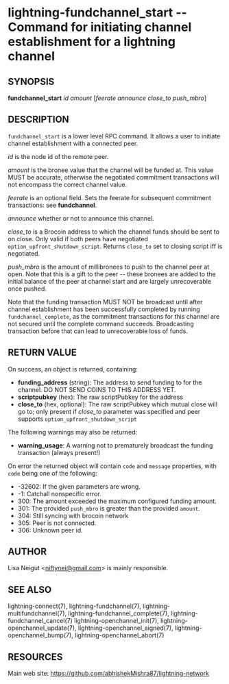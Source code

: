lightning-fundchannel\_start -- Command for initiating channel establishment for a lightning channel
====================================================================================================

SYNOPSIS
--------

**fundchannel\_start** *id* *amount* [*feerate* *announce* *close_to* *push_mbro*]

DESCRIPTION
-----------

`fundchannel_start` is a lower level RPC command. It allows a user to
initiate channel establishment with a connected peer.

*id* is the node id of the remote peer.

*amount* is the bronee value that the channel will be funded at. This
value MUST be accurate, otherwise the negotiated commitment transactions
will not encompass the correct channel value.

*feerate* is an optional field. Sets the feerate for subsequent
commitment transactions: see **fundchannel**.

*announce* whether or not to announce this channel.

*close_to* is a Brocoin address to which the channel funds should be sent to
on close. Only valid if both peers have negotiated `option_upfront_shutdown_script`.
Returns `close_to` set to closing script iff is negotiated.

*push_mbro* is the amount of millibronees to push to the channel peer at
open. Note that this is a gift to the peer -- these bronees are
added to the initial balance of the peer at channel start and are largely
unrecoverable once pushed.

Note that the funding transaction MUST NOT be broadcast until after
channel establishment has been successfully completed by running
`fundchannel_complete`, as the commitment transactions for this channel
are not secured until the complete command succeeds. Broadcasting
transaction before that can lead to unrecoverable loss of funds.

RETURN VALUE
------------

[comment]: # (GENERATE-FROM-SCHEMA-START)
On success, an object is returned, containing:
- **funding_address** (string): The address to send funding to for the channel. DO NOT SEND COINS TO THIS ADDRESS YET.
- **scriptpubkey** (hex): The raw scriptPubkey for the address
- **close_to** (hex, optional): The raw scriptPubkey which mutual close will go to; only present if *close_to* parameter was specified and peer supports `option_upfront_shutdown_script`

The following warnings may also be returned:
- **warning_usage**: A warning not to prematurely broadcast the funding transaction (always present!)

[comment]: # (GENERATE-FROM-SCHEMA-END)

On error the returned object will contain `code` and `message` properties,
with `code` being one of the following:

- -32602: If the given parameters are wrong.
- -1: Catchall nonspecific error.
- 300: The amount exceeded the maximum configured funding amount.
- 301: The provided `push_mbro` is greater than the provided `amount`.
- 304: Still syncing with brocoin network
- 305: Peer is not connected.
- 306: Unknown peer id.

AUTHOR
------

Lisa Neigut <<niftynei@gmail.com>> is mainly responsible.

SEE ALSO
--------

lightning-connect(7), lightning-fundchannel(7), lightning-multifundchannel(7),
lightning-fundchannel\_complete(7), lightning-fundchannel\_cancel(7)
lightning-openchannel\_init(7), lightning-openchannel\_update(7),
lightning-openchannel\_signed(7), lightning-openchannel\_bump(7),
lightning-openchannel\_abort(7)

RESOURCES
---------

Main web site: <https://github.com/abhishekMishra87/lightning-network>

[comment]: # ( SHA256STAMP:acbd9ffb07219bc10e06e8f8bc6772d12ec62650bd30b6ee1084a24f53da2ac2)
